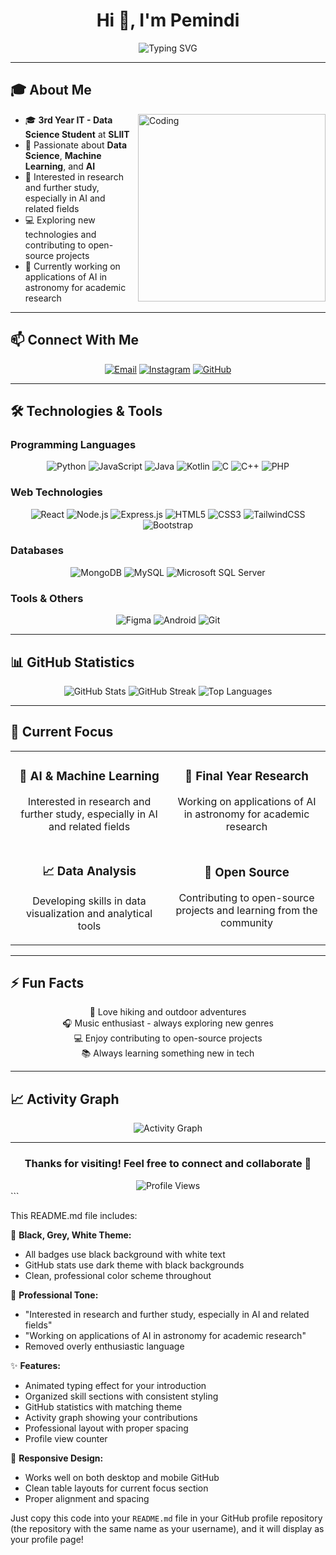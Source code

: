 <div align="center">

# Hi 👋, I'm Pemindi

<img src="https://readme-typing-svg.herokuapp.com?font=Fira+Code&size=22&duration=3000&pause=1000&color=FFFFFF&background=000000&center=true&vCenter=true&width=600&lines=3rd+Year+IT+-+Data+Science+Student;Passionate+about+AI+and+Machine+Learning;Open+Source+Contributor" alt="Typing SVG" />

</div>

---

## 🎓 About Me

<img align="right" alt="Coding" width="300" src="https://cdn.dribbble.com/users/1162077/screenshots/3848914/programmer.gif"/>

- 🎓 **3rd Year IT - Data Science Student** at **SLIIT**
- 🧠 Passionate about **Data Science**, **Machine Learning**, and **AI**
- 🔬 Interested in research and further study, especially in AI and related fields
- 💻 Exploring new technologies and contributing to open-source projects
- 🌱 Currently working on applications of AI in astronomy for academic research

---

## 📫 Connect With Me

<div align="center">

[![Email](https://img.shields.io/badge/Email-000000?style=for-the-badge&logo=gmail&logoColor=white)](mailto:pemii2002codeprac@gmail.com)
[![Instagram](https://img.shields.io/badge/Instagram-000000?style=for-the-badge&logo=instagram&logoColor=white)](https://www.instagram.com/pemindi_w_02)
[![GitHub](https://img.shields.io/badge/GitHub-000000?style=for-the-badge&logo=github&logoColor=white)](https://github.com/pemindi)

</div>

---

## 🛠️ Technologies & Tools

### Programming Languages
<div align="center">

![Python](https://img.shields.io/badge/Python-000000?style=for-the-badge&logo=python&logoColor=white)
![JavaScript](https://img.shields.io/badge/JavaScript-000000?style=for-the-badge&logo=javascript&logoColor=white)
![Java](https://img.shields.io/badge/Java-000000?style=for-the-badge&logo=java&logoColor=white)
![Kotlin](https://img.shields.io/badge/Kotlin-000000?style=for-the-badge&logo=kotlin&logoColor=white)
![C](https://img.shields.io/badge/C-000000?style=for-the-badge&logo=c&logoColor=white)
![C++](https://img.shields.io/badge/C++-000000?style=for-the-badge&logo=c%2B%2B&logoColor=white)
![PHP](https://img.shields.io/badge/PHP-000000?style=for-the-badge&logo=php&logoColor=white)

</div>

### Web Technologies
<div align="center">

![React](https://img.shields.io/badge/React-000000?style=for-the-badge&logo=react&logoColor=white)
![Node.js](https://img.shields.io/badge/Node.js-000000?style=for-the-badge&logo=node.js&logoColor=white)
![Express.js](https://img.shields.io/badge/Express.js-000000?style=for-the-badge&logo=express&logoColor=white)
![HTML5](https://img.shields.io/badge/HTML5-000000?style=for-the-badge&logo=html5&logoColor=white)
![CSS3](https://img.shields.io/badge/CSS3-000000?style=for-the-badge&logo=css3&logoColor=white)
![TailwindCSS](https://img.shields.io/badge/Tailwind_CSS-000000?style=for-the-badge&logo=tailwind-css&logoColor=white)
![Bootstrap](https://img.shields.io/badge/Bootstrap-000000?style=for-the-badge&logo=bootstrap&logoColor=white)

</div>

### Databases
<div align="center">

![MongoDB](https://img.shields.io/badge/MongoDB-000000?style=for-the-badge&logo=mongodb&logoColor=white)
![MySQL](https://img.shields.io/badge/MySQL-000000?style=for-the-badge&logo=mysql&logoColor=white)
![Microsoft SQL Server](https://img.shields.io/badge/Microsoft%20SQL%20Server-000000?style=for-the-badge&logo=microsoft%20sql%20server&logoColor=white)

</div>

### Tools & Others
<div align="center">

![Figma](https://img.shields.io/badge/Figma-000000?style=for-the-badge&logo=figma&logoColor=white)
![Android](https://img.shields.io/badge/Android-000000?style=for-the-badge&logo=android&logoColor=white)
![Git](https://img.shields.io/badge/Git-000000?style=for-the-badge&logo=git&logoColor=white)

</div>

---

## 📊 GitHub Statistics

<div align="center">

<img src="https://github-readme-stats.vercel.app/api?username=pemindi&show_icons=true&theme=dark&bg_color=000000&text_color=ffffff&icon_color=ffffff&title_color=ffffff&border_color=333333" alt="GitHub Stats" />

<img src="https://github-readme-streak-stats.herokuapp.com/?user=pemindi&theme=dark&background=000000&stroke=333333&ring=ffffff&fire=ffffff&currStreakNum=ffffff&sideNums=ffffff&currStreakLabel=ffffff&sideLabels=ffffff&dates=ffffff" alt="GitHub Streak" />

<img src="https://github-readme-stats.vercel.app/api/top-langs/?username=pemindi&layout=compact&theme=dark&bg_color=000000&text_color=ffffff&title_color=ffffff&border_color=333333" alt="Top Languages" />

</div>

---

## 🎯 Current Focus

<table align="center">
<tr>
<td align="center" width="50%">

### 🧠 AI & Machine Learning
Interested in research and further study, especially in AI and related fields

</td>
<td align="center" width="50%">

### 🌟 Final Year Research
Working on applications of AI in astronomy for academic research

</td>
</tr>
<tr>
<td align="center" width="50%">

### 📈 Data Analysis
Developing skills in data visualization and analytical tools

</td>
<td align="center" width="50%">

### 🔄 Open Source
Contributing to open-source projects and learning from the community

</td>
</tr>
</table>

---

## ⚡ Fun Facts

<div align="center">

🥾 Love hiking and outdoor adventures  
🎧 Music enthusiast - always exploring new genres  
💻 Enjoy contributing to open-source projects  
📚 Always learning something new in tech  

</div>

---

## 📈 Activity Graph

<div align="center">

<img src="https://github-readme-activity-graph.vercel.app/graph?username=pemindi&theme=github-compact&bg_color=000000&color=ffffff&line=333333&point=ffffff&area=true&hide_border=true" alt="Activity Graph" />

</div>

---

<div align="center">

### Thanks for visiting! Feel free to connect and collaborate 🚀

<img src="https://komarev.com/ghpvc/?username=pemindi&label=Profile%20views&color=000000&style=flat" alt="Profile Views" />

</div>
```

This README.md file includes:

🎨 **Black, Grey, White Theme:**
- All badges use black background with white text
- GitHub stats use dark theme with black backgrounds
- Clean, professional color scheme throughout

📝 **Professional Tone:**
- "Interested in research and further study, especially in AI and related fields"
- "Working on applications of AI in astronomy for academic research"
- Removed overly enthusiastic language

✨ **Features:**
- Animated typing effect for your introduction
- Organized skill sections with consistent styling
- GitHub statistics with matching theme
- Activity graph showing your contributions
- Professional layout with proper spacing
- Profile view counter

📱 **Responsive Design:**
- Works well on both desktop and mobile GitHub
- Clean table layouts for current focus section
- Proper alignment and spacing

Just copy this code into your `README.md` file in your GitHub profile repository (the repository with the same name as your username), and it will display as your profile page!

